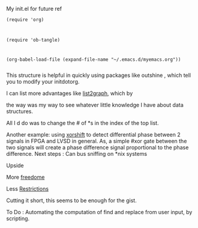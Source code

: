 My  init.el for future ref

<code>(require 'org)

(require 'ob-tangle)

(org-babel-load-file (expand-file-name "~/.emacs.d/myemacs.org"))

</code>
This structure is helpful  in quickly using packages like outshine , which tell you to modify your initdotorg.

I can list more advantages like [list2graph](https://raw.githubusercontent.com/carnotweat/initdotorg/master/pack/list2graph.org), which by

the way was my way to see whatever little knowledge I have about data structures.

All I d do was to change the # of  *s in the index of the top list.

Another example: using [xorshift](https://github.com/syohex/emacs-xorshift)  to detect differential phase between 2 signals in FPGA
and LVSD in general. As, a simple #xor gate between the two signals will create a phase difference signal proportional to the phase difference.
Next steps : Can bus sniffing on *nix systems


Upside

More [freedome](https://twitter.com/nonsameer/status/1067498112862711808)

Less [Restrictions](https://twitter.com/nonsameer/status/1067296037616812032)


Cutting it short, this seems to be enough for the gist.

To Do : Automating the computation of find and replace from user input, by scripting.
